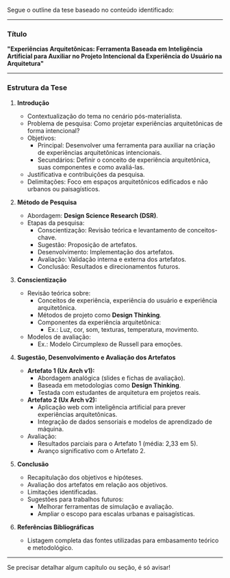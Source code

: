 Segue o outline da tese baseado no conteúdo identificado:

---

### **Título**

**"Experiências Arquitetônicas: Ferramenta Baseada em Inteligência Artificial para Auxiliar no Projeto Intencional da Experiência do Usuário na Arquitetura"**

---

### **Estrutura da Tese**

1. **Introdução**

   - Contextualização do tema no cenário pós-materialista.
   - Problema de pesquisa: Como projetar experiências arquitetônicas de forma intencional?
   - Objetivos:
     - Principal: Desenvolver uma ferramenta para auxiliar na criação de experiências arquitetônicas intencionais.
     - Secundários: Definir o conceito de experiência arquitetônica, suas componentes e como avaliá-las.
   - Justificativa e contribuições da pesquisa.
   - Delimitações: Foco em espaços arquitetônicos edificados e não urbanos ou paisagísticos.

2. **Método de Pesquisa**

   - Abordagem: **Design Science Research (DSR)**.
   - Etapas da pesquisa:
     - Conscientização: Revisão teórica e levantamento de conceitos-chave.
     - Sugestão: Proposição de artefatos.
     - Desenvolvimento: Implementação dos artefatos.
     - Avaliação: Validação interna e externa dos artefatos.
     - Conclusão: Resultados e direcionamentos futuros.

3. **Conscientização**

   - Revisão teórica sobre:
     - Conceitos de experiência, experiência do usuário e experiência arquitetônica.
     - Métodos de projeto como **Design Thinking**.
     - Componentes da experiência arquitetônica:
       - Ex.: Luz, cor, som, texturas, temperatura, movimento.
   - Modelos de avaliação:
     - Ex.: Modelo Circumplexo de Russell para emoções.

4. **Sugestão, Desenvolvimento e Avaliação dos Artefatos**

   - **Artefato 1 (Ux Arch v1):**
     - Abordagem analógica (slides e fichas de avaliação).
     - Baseada em metodologias como **Design Thinking**.
     - Testada com estudantes de arquitetura em projetos reais.
   - **Artefato 2 (Ux Arch v2):**
     - Aplicação web com inteligência artificial para prever experiências arquitetônicas.
     - Integração de dados sensoriais e modelos de aprendizado de máquina.
   - Avaliação:
     - Resultados parciais para o Artefato 1 (média: 2,33 em 5).
     - Avanço significativo com o Artefato 2.

5. **Conclusão**

   - Recapitulação dos objetivos e hipóteses.
   - Avaliação dos artefatos em relação aos objetivos.
   - Limitações identificadas.
   - Sugestões para trabalhos futuros:
     - Melhorar ferramentas de simulação e avaliação.
     - Ampliar o escopo para escalas urbanas e paisagísticas.

6. **Referências Bibliográficas**
   - Listagem completa das fontes utilizadas para embasamento teórico e metodológico.

---

Se precisar detalhar algum capítulo ou seção, é só avisar!

